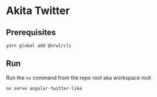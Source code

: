 # Akita Twitter

## Prerequisites

`yarn global add @nrwl/cli`

## Run

Run the `nx` command from the repo root aka workspace root

`nx serve angular-twitter-like`

